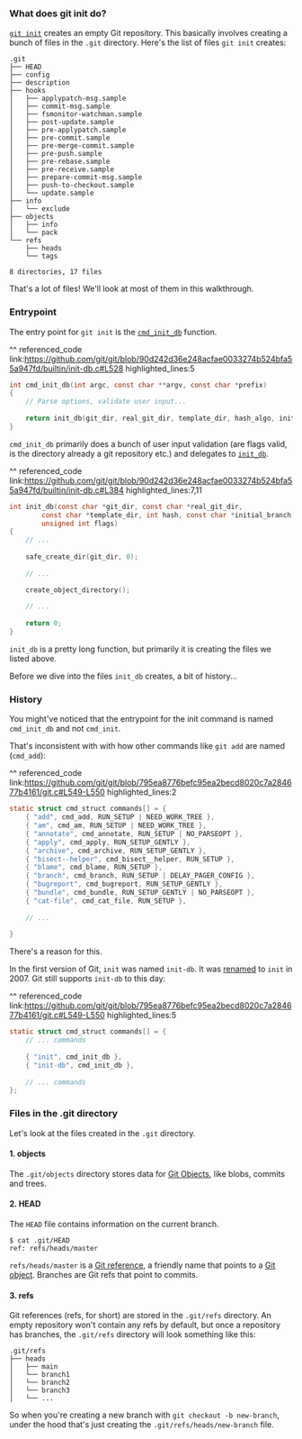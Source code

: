 ### What does git init do?

[`git init`][git-init-command] creates an empty Git repository. This basically involves creating a bunch of files in the 
`.git` directory. Here's the list of files `git init` creates: 

```shell
.git
├── HEAD
├── config
├── description
├── hooks
│   ├── applypatch-msg.sample
│   ├── commit-msg.sample
│   ├── fsmonitor-watchman.sample
│   ├── post-update.sample
│   ├── pre-applypatch.sample
│   ├── pre-commit.sample
│   ├── pre-merge-commit.sample
│   ├── pre-push.sample
│   ├── pre-rebase.sample
│   ├── pre-receive.sample
│   ├── prepare-commit-msg.sample
│   ├── push-to-checkout.sample
│   └── update.sample
├── info
│   └── exclude
├── objects
│   ├── info
│   └── pack
└── refs
    ├── heads
    └── tags

8 directories, 17 files
```

That's a lot of files! We'll look at most of them in this walkthrough. 

### Entrypoint

The entry point for `git init` is the [`cmd_init_db`][fn-cmd-init-db] function.

^^ referenced_code
link:https://github.com/git/git/blob/90d242d36e248acfae0033274b524bfa55a947fd/builtin/init-db.c#L528
highlighted_lines:5
```c
int cmd_init_db(int argc, const char **argv, const char *prefix)
{
    // Parse options, validate user input...
    
	return init_db(git_dir, real_git_dir, template_dir, hash_algo, initial_branch, flags);
}
```

`cmd_init_db` primarily does a bunch of user input validation (are flags valid, is the directory already a git repository etc.) 
and delegates to [`init_db`][fn-init-db].

^^ referenced_code
link:https://github.com/git/git/blob/90d242d36e248acfae0033274b524bfa55a947fd/builtin/init-db.c#L384
highlighted_lines:7,11
```c
int init_db(const char *git_dir, const char *real_git_dir,
	    const char *template_dir, int hash, const char *initial_branch,
	    unsigned int flags)
{
    // ...
    
	safe_create_dir(git_dir, 0);
    
	// ...

	create_object_directory();
    
	// ... 
    
	return 0;
}
```

`init_db` is a pretty long function, but primarily it is creating the files we listed above.

Before we dive into the files `init_db` creates, a bit of history...

### History

You might've noticed that the entrypoint for the init command is named `cmd_init_db` and not `cmd_init`. 

That's inconsistent with with how other commands like `git add` are named (`cmd_add`): 

^^ referenced_code
link:https://github.com/git/git/blob/795ea8776befc95ea2becd8020c7a284677b4161/git.c#L549-L550
highlighted_lines:2
```c
static struct cmd_struct commands[] = {
	{ "add", cmd_add, RUN_SETUP | NEED_WORK_TREE },
	{ "am", cmd_am, RUN_SETUP | NEED_WORK_TREE },
	{ "annotate", cmd_annotate, RUN_SETUP | NO_PARSEOPT },
	{ "apply", cmd_apply, RUN_SETUP_GENTLY },
	{ "archive", cmd_archive, RUN_SETUP_GENTLY },
	{ "bisect--helper", cmd_bisect__helper, RUN_SETUP },
	{ "blame", cmd_blame, RUN_SETUP },
	{ "branch", cmd_branch, RUN_SETUP | DELAY_PAGER_CONFIG },
	{ "bugreport", cmd_bugreport, RUN_SETUP_GENTLY },
	{ "bundle", cmd_bundle, RUN_SETUP_GENTLY | NO_PARSEOPT },
	{ "cat-file", cmd_cat_file, RUN_SETUP },
    	
	// ...
    	
}
```

There's a reason for this.

In the first version of Git, `init` was named `init-db`. It was [renamed][git-init-db-to-init-rename] to `init` in 2007. 
Git still supports `init-db` to this day:

[git-init-db-to-init-rename]: https://github.com/git/git/commit/515377ea9ec6192f82a2fa5c5b5b7651d9d6cf6c

^^ referenced_code
link:https://github.com/git/git/blob/795ea8776befc95ea2becd8020c7a284677b4161/git.c#L549-L550
highlighted_lines:5
```c
static struct cmd_struct commands[] = {
    // ... commands
    
	{ "init", cmd_init_db },
	{ "init-db", cmd_init_db },
    
    // ... commands	
};
```

### Files in the .git directory

Let's look at the files created in the `.git` directory. 

#### 1. objects

The `.git/objects` directory stores data for [Git Objects][git-objects], like blobs, commits and trees.

#### 2. HEAD

The `HEAD` file contains information on the current branch.

```shell
$ cat .git/HEAD
ref: refs/heads/master
```

`refs/heads/master` is a [Git reference][git-ref], a friendly name that points to a
[Git object][git-objects]. Branches are Git refs that point to commits.

#### 3. refs

Git references (refs, for short) are stored in the `.git/refs` directory. An empty repository won't contain any refs by default, but once a repository
has branches, the `.git/refs` directory will look something like this:

```shell
.git/refs
├── heads
│   ├── main
│   └── branch1
│   └── branch2
│   └── branch3
│   └── ...
```

So when you're creating a new branch with `git checkout -b new-branch`, under the hood that's just creating the
`.git/refs/heads/new-branch` file.

[git-objects]: https://git-scm.com/book/en/v2/Git-Internals-Git-Objects
[git-ref]: https://git-scm.com/book/en/v2/Git-Internals-Git-References
[fn-cmd-init-db]: https://github.com/git/git/blob/90d242d36e248acfae0033274b524bfa55a947fd/builtin/init-db.c#L528
[fn-init-db]: https://github.com/git/git/blob/90d242d36e248acfae0033274b524bfa55a947fd/builtin/init-db.c#L384
[git-init-command]: https://git-scm.com/docs/git-init

